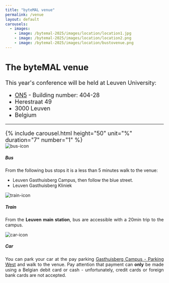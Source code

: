 ```yaml
---
title: "byteMAL venue"
permalink: /venue
layout: default
carousels:
  - images: 
    - image: /bytemal-2025/images/location/location1.jpg
    - image: /bytemal-2025/images/location/location2.png
    - image: /bytemal-2025/images/location/bustovenue.png
---
```


  <div class="col-sm-12 px-3">
	  <div class="jumbotron p-5" style="text-align:left; font-size:18px">
		  <h2><b>The byteMAL venue</b></h2>
		  <p> This year's conference will be held at Leuven University:
		  <ul>
			  <li><a href="https://www.kuleuven.be/kulag/en/gebouw/404-28">ON5</a> - Building number: 404-28</li>
			  <li>Herestraat 49</li>
			  <li>3000 Leuven</li>
			  <li>Belgium</li>
		  </ul>
	    </p>
		  <hr>
		  {% include carousel.html height="50" unit="%" duration="7" number="1" %}
	  </div>
	  
<div class="card-deck text-center">
  <div class="card">
    <img src="/bytemal-2025/images/Icons/bus-icon.png" class="card-img-top px-4 py-1" alt="bus-icon">
    <div class="card-body">
      <h5 class="card-title">Bus</h5>
      <p class="card-text" style = "text-align: justify"> From the following bus stops it is a less than 5 minutes walk to the venue:
	      <ul style = "text-align: left">
		      <li>Leuven Gasthuisberg Campus, then follow the blue street.</li>
          <li>Leuven Gasthuisberg Kliniek</li>
	      </ul>
       </p>
    </div>
  </div>
  <div class="card">
    <img src="/bytemal-2025/images/Icons/train-icon.png" class="card-img-top px-4 py-1" alt="train-icon">
    <div class="card-body">
      <h5 class="card-title">Train</h5>
      <p class="card-text" style = "text-align: justify"> From the <b>Leuven main station</b>, bus are accessible with a 20min trip to the campus.</p>
    </div>
  </div>
  <div class="card">
    <img src="/bytemal-2025/images/Icons/car-icon.png" class="card-img-top px-4 py-1" alt="car-icon">
    <div class="card-body">
      <h5 class="card-title">Car</h5>
      <p class="card-text" style = "text-align: justify">You can park your car at the pay parking <a href="https://www.uzleuven.be/en/contact/gasthuisberg/parking-gasthuisberg-campus#parking-west">Gasthuisberg Campus - Parking West</a> and walk to the venue. Pay attention that payment can <b>only</b> be made using a Belgian debit card or cash - unfortunately, credit cards or foreign bank cards are not accepted.</p>
    </div>
  </div>
</div>
